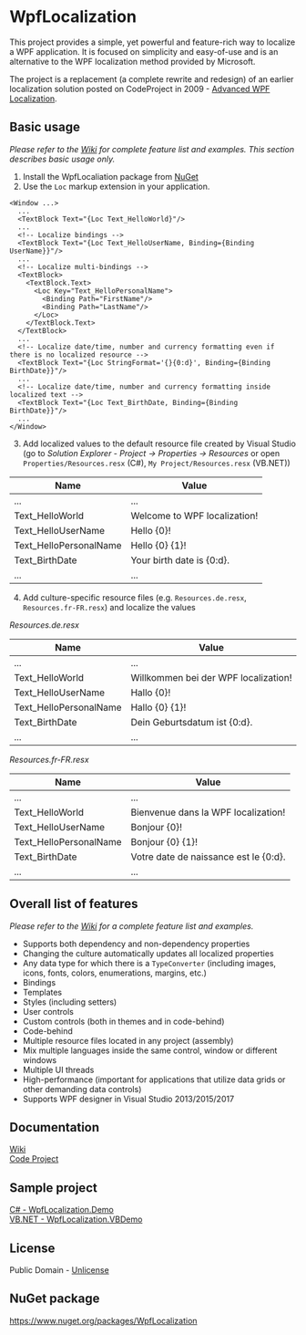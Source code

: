 # WpfLocalization

This project provides a simple, yet powerful and feature-rich way to localize a WPF application. It is focused on 
simplicity and easy-of-use and is an alternative to the WPF localization method provided by Microsoft.

The project is a replacement (a complete rewrite and redesign) of an earlier localization solution posted on 
CodeProject in 2009 - [Advanced WPF Localization](https://www.codeproject.com/Articles/249369/Advanced-WPF-Localization).


## Basic usage

*Please refer to the [Wiki](https://github.com/JechoJekov/WpfLocalization/wiki/) for complete feature list and examples. 
This section describes basic usage only.*

1. Install the WpfLocaliation package from [NuGet](https://www.nuget.org/packages/WpfLocalization)
2. Use the `Loc` markup extension in your application.

```XAML
<Window ...>
  ...
  <TextBlock Text="{Loc Text_HelloWorld}"/>
  ...
  <!-- Localize bindings -->
  <TextBlock Text="{Loc Text_HelloUserName, Binding={Binding UserName}}"/>
  ...
  <!-- Localize multi-bindings -->
  <TextBlock>
    <TextBlock.Text>
      <Loc Key="Text_HelloPersonalName">
        <Binding Path="FirstName"/>
        <Binding Path="LastName"/>
      </Loc>
    </TextBlock.Text>
  </TextBlock>
  ...
  <!-- Localize date/time, number and currency formatting even if there is no localized resource -->
  <TextBlock Text="{Loc StringFormat='{}{0:d}', Binding={Binding BirthDate}}"/>
  ...
  <!-- Localize date/time, number and currency formatting inside localized text -->
  <TextBlock Text="{Loc Text_BirthDate, Binding={Binding BirthDate}}"/>
  ...
</Window>
```

3. Add localized values to the default resource file created by Visual Studio (go to *Solution Explorer - Project -> Properties -> Resources* or open `Properties/Resources.resx` (C#), `My Project/Resources.resx` (VB.NET))

Name | Value
---- | -----
... | ...
Text_HelloWorld | Welcome to WPF localization!
Text_HelloUserName | Hello {0}!
Text_HelloPersonalName | Hello {0} {1}!
Text_BirthDate | Your birth date is {0:d}.
... | ...

4. Add culture-specific resource files (e.g. `Resources.de.resx`, `Resources.fr-FR.resx`) and localize the values

*Resources.de.resx*

Name | Value
---- | -----
... | ...
Text_HelloWorld | Willkommen bei der WPF localization!
Text_HelloUserName | Hallo {0}!
Text_HelloPersonalName | Hallo {0} {1}!
Text_BirthDate | Dein Geburtsdatum ist {0:d}.
... | ...

*Resources.fr-FR.resx*

Name | Value
---- | -----
... | ...
Text_HelloWorld | Bienvenue dans la WPF localization!
Text_HelloUserName | Bonjour {0}!
Text_HelloPersonalName | Bonjour {0} {1}!
Text_BirthDate | Votre date de naissance est le {0:d}.
... | ...


## Overall list of features

*Please refer to the [Wiki](https://github.com/JechoJekov/WpfLocalization/wiki/) for a complete feature list and examples.*

* Supports both dependency and non-dependency properties
* Changing the culture automatically updates all localized properties
* Any data type for which there is a `TypeConverter` (including images, icons, fonts, colors, enumerations, margins, etc.)
* Bindings
* Templates
* Styles (including setters)
* User controls
* Custom controls (both in themes and in code-behind)
* Code-behind
* Multiple resource files located in any project (assembly)
* Mix multiple languages inside the same control, window or different windows
* Multiple UI threads
* High-performance (important for applications that utilize data grids or other demanding data controls)
* Supports WPF designer in Visual Studio 2013/2015/2017


## Documentation

[Wiki](https://github.com/JechoJekov/WpfLocalization/wiki/)  
[Code Project](https://www.codeproject.com/Articles/xxxxxx/Ultimate-WPF-Localization)


## Sample project

[C# - WpfLocalization.Demo](https://github.com/JechoJekov/WpfLocalization/tree/master/Project/WpfLocalization.Demo)  
[VB.NET - WpfLocalization.VBDemo](https://github.com/JechoJekov/WpfLocalization/tree/master/Project/WpfLocalization.VBDemo)

## License

Public Domain - [Unlicense](http://unlicense.org/)


## NuGet package

https://www.nuget.org/packages/WpfLocalization

